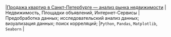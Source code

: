 |[Продажа квартир в Санкт-Петербурге — анализ рынка недвижимости]()   	|Недвижимость, Площадки объявлений, Интернет-Сервисы   	|Предобработка данных; исследовательский анализ данных; визуализация данных;  поиск корреляций;   	|`Python`, `Pandas`, `Matplotlib`, `Seaborn`  	|
